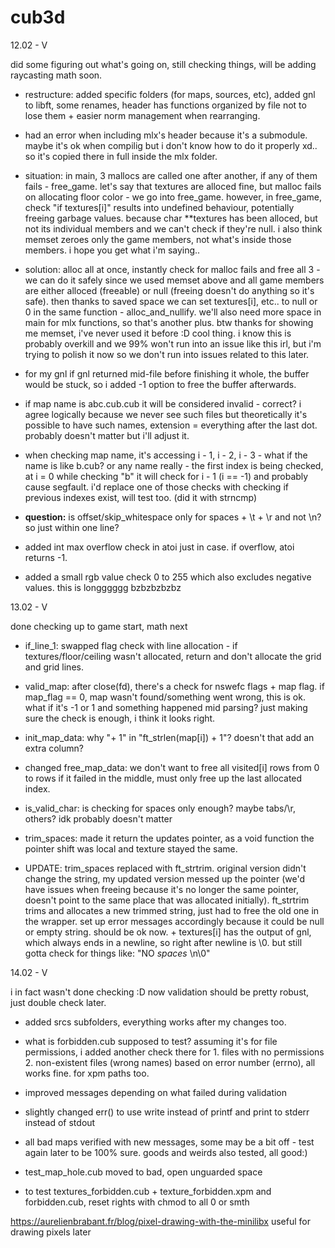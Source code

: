 # cub3d

12.02 - V

did some figuring out what's going on, still checking things, will be adding raycasting math soon. 

- restructure: added specific folders (for maps, sources, etc), added gnl to libft, some renames, header has functions organized by file not to lose them + easier norm management when rearranging.

- had an error when including mlx's header because it's a submodule. maybe it's ok when compilig but i don't know how to do it properly xd.. so it's copied there in full inside the mlx folder.

- situation: in main, 3 mallocs are called one after another, if any of them fails - free_game. let's say that textures are alloced fine, but malloc fails on allocating floor color - we go into free_game. however, in free_game, check "if textures[i]" results into undefined behaviour, potentially freeing garbage values. because char **textures has been alloced, but not its individual members and we can't check if they're null. i also think memset zeroes only the game members, not what's inside those members. i hope you get what i'm saying..

- solution: alloc all at once, instantly check for malloc fails and free all 3 - we can do it safely since we used memset above and all game members are either alloced (freeable) or null (freeing doesn't do anything so it's safe). then thanks to saved space we can set textures[i], etc.. to null or 0 in the same function - alloc_and_nullify. we'll also need more space in main for mlx functions, so that's another plus. btw thanks for showing me memset, i've never used it before :D cool thing. i know this is probably overkill and we 99% won't run into an issue like this irl, but i'm trying to polish it now so we don't run into issues related to this later.

- for my gnl if gnl returned mid-file before finishing it whole, the buffer would be stuck, so i added -1 option to free the buffer afterwards.

- if map name is abc.cub.cub it will be considered invalid - correct? i agree logically because we never see such files but theoretically it's possible to have such names, extension = everything after the last dot. probably doesn't matter but i'll adjust it.

- when checking map name, it's accessing i - 1, i - 2, i - 3 - what if the name is like b.cub? or any name really - the first index is being checked, at i = 0 while checking "b" it will check for i - 1 (i == -1) and probably cause segfault. i'd replace one of those checks with checking if previous indexes exist, will test too. (did it with strncmp)

- **question:** is offset/skip_whitespace only for spaces + \t + \r and not \n? so just within one line?

- added int max overflow check in atoi just in case. if overflow, atoi returns -1.

- added a small rgb value check 0 to 255 which also excludes negative values. this is longggggg bzbzbzbzbz

13.02 - V

done checking up to game start, math next

- if_line_1: swapped flag check with line allocation - if textures/floor/ceiling wasn't allocated, return and don't allocate the grid and grid lines.

- valid_map: after close(fd), there's a check for nswefc flags + map flag. if map_flag == 0, map wasn't found/something went wrong, this is ok. what if it's -1 or 1 and something happened mid parsing? just making sure the check is enough, i think it looks right.

- init_map_data: why "+ 1" in "ft_strlen(map[i]) + 1"? doesn't that add an extra column?

- changed free_map_data: we don't want to free all visited[i] rows from 0 to rows if it failed in the middle, must only free up the last allocated index.

- is_valid_char: is checking for spaces only enough? maybe tabs/\r, others? idk probably doesn't matter

- trim_spaces: made it return the updates pointer, as a void function the pointer shift was local and texture stayed the same.

- UPDATE: trim_spaces replaced with ft_strtrim. original version didn't change the string, my updated version messed up the pointer (we'd have issues when freeing because it's no longer the same pointer, doesn't point to the same place that was allocated initially). ft_strtrim trims and allocates a new trimmed string, just had to free the old one in the wrapper. set up error messages accordingly because it could be null or empty string. should be ok now. + textures[i] has the output of gnl, which always ends in a newline, so right after newline is \0. but still gotta check for things like: "NO   *spaces*    \n\0"

14.02 - V

i in fact wasn't done checking :D now validation should be pretty robust, just double check later.

- added srcs subfolders, everything works after my changes too.

- what is forbidden.cub supposed to test? assuming it's for file permissions, i added another check there for 1. files with no permissions 2. non-existent files (wrong names) based on error number (errno), all works fine. for xpm paths too.

- improved messages depending on what failed during validation

- slightly changed err() to use write instead of printf and print to stderr instead of stdout

- all bad maps verified with new messages, some may be a bit off - test again later to be 100% sure. goods and weirds also tested, all good:)

- test_map_hole.cub moved to bad, open unguarded space

- to test textures_forbidden.cub + texture_forbidden.xpm and forbidden.cub, reset rights with chmod to all 0 or smth

https://aurelienbrabant.fr/blog/pixel-drawing-with-the-minilibx useful for drawing pixels later